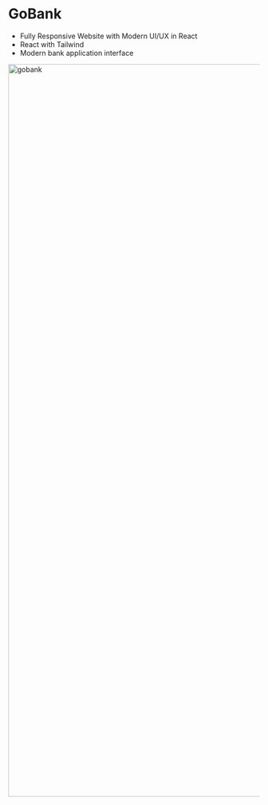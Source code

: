 # GoBank

* Fully Responsive Website with Modern UI/UX in React 
* React with Tailwind
* Modern bank application interface

<img width="1469" alt="gobank" src="https://github.com/svarts/gobank_app/assets/74327991/f3b07f8b-a8ea-4b17-84e3-271f773d9b08">
